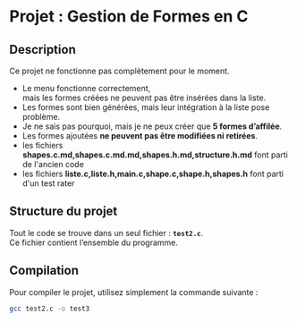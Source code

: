 # Projet : Gestion de Formes en C

## Description

Ce projet ne fonctionne pas complètement pour le moment.

- Le menu fonctionne correctement,  
  mais les formes créées ne peuvent pas être insérées dans la liste.  
- Les formes sont bien générées, mais leur intégration à la liste pose problème.  
- Je ne sais pas pourquoi, mais je ne peux créer que **5 formes d’affilée**.  
- Les formes ajoutées **ne peuvent pas être modifiées ni retirées**.
- les fichiers **shapes.c.md,shapes.c.md.md,shapes.h.md,structure.h.md** font parti de l'ancien code
- les fichiers **liste.c,liste.h,main.c,shape.c,shape.h,shapes.h** font parti d'un test rater

## Structure du projet

Tout le code se trouve dans un seul fichier : **`test2.c`**.  
Ce fichier contient l’ensemble du programme.

## Compilation

Pour compiler le projet, utilisez simplement la commande suivante :

```bash
gcc test2.c -o test3







